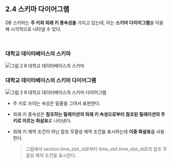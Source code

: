 ## 2.4 스키마 다이어그램

DB 스키마는 **주 키와 외래 키 종속성을** 가지고 있는데, 이는 **스키마 다이어그램**을 이용해 시각적으로 나타낼 수 있다.

<br/>

### 대학교 데이터베이스의 스키마

![그림 2 8 대학교 데이터베이스의 스키마](https://github.com/user-attachments/assets/0d03f1d8-cc50-42ef-95db-15fbff5f77d6)

### 대학교 데이터베이스의 스키마 다이어그램

![그림 2 9 대학교 데이터베이스의 스키마 다이어그램](https://github.com/user-attachments/assets/8d340bdf-9e6c-4ecc-8722-95288d80c2c1)

- 주 키로 쓰이는 속성은 밑줄을 그어서 표현한다.

- 외래 키 종속성은 **참조하는 릴레이션의 외래 키 속성으로부터** **참조된 릴레이션의 주 키로 이르는 화살표**로 나타낸다.

- 외래 키 제약 조건이 아닌 참조 무결성 제약 조건을 표시하는데 **이중 화살표**를 사용한다.

  > 그림에서 section.time_slot_id로부터 time_slot.time_slot_id로의 참조 무결성 제약 조건을 표시한다.